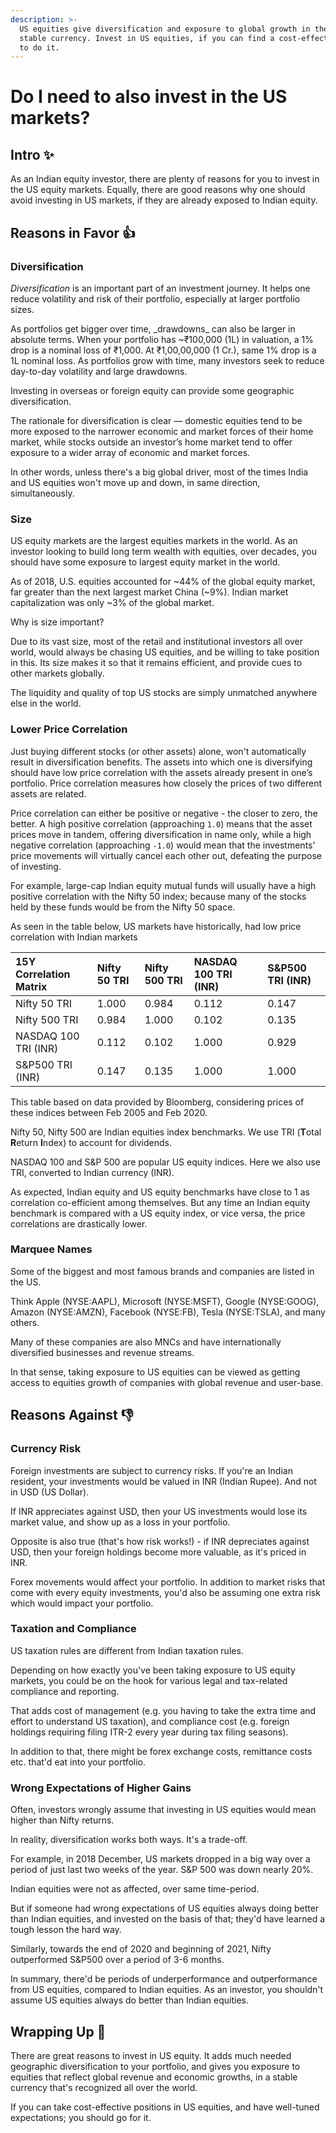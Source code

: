 ```yaml
---
description: >-
  US equities give diversification and exposure to global growth in the most
  stable currency. Invest in US equities, if you can find a cost-effective way
  to do it.
---
```


# Do I need to also invest in the US markets?

## Intro ✨

As an Indian equity investor, there are plenty of reasons for you to invest in the US equity markets. Equally, there are good reasons why one should avoid investing in US markets, if they are already exposed to Indian equity.

## Reasons in Favor 👍

### Diversification

_Diversification_ is an important part of an investment journey. It helps one reduce volatility and risk of their portfolio, especially at larger portfolio sizes.

As portfolios get bigger over time, \_drawdowns\_ can also be larger in absolute terms. When your portfolio has ~₹100,000 \(1L\) in valuation, a 1% drop is a nominal loss of ₹1,000. At ₹1,00,00,000 \(1 Cr.\), same 1% drop is a 1L nominal loss. As portfolios grow with time, many investors seek to reduce day-to-day volatility and large drawdowns.

Investing in overseas or foreign equity can provide some geographic diversification.

The rationale for diversification is clear — domestic equities tend to be more exposed to the narrower economic and market forces of their home market, while stocks outside an investor’s home market tend to offer exposure to a wider array of economic and market forces.

In other words, unless there's a big global driver, most of the times India and US equities won't move up and down, in same direction, simultaneously.

### Size

US equity markets are the largest equities markets in the world. As an investor looking to build long term wealth with equities, over decades, you should have some exposure to largest equity market in the world. 

As of 2018, U.S. equities accounted for ~44% of the global equity market, far greater than the next largest market China \(~9%\). Indian market capitalization was only ~3% of the global market.

Why is size important?

Due to its vast size, most of the retail and institutional investors all over world, would always be chasing US equities, and be willing to take position in this. Its size makes it so that it remains efficient, and provide cues to other markets globally.

The liquidity and quality of top US stocks are simply unmatched anywhere else in the world.

### Lower Price Correlation

Just buying different stocks \(or other assets\) alone, won't automatically result in diversification benefits. The assets into which one is diversifying should have low price correlation with the assets already present in one’s portfolio. Price correlation measures how closely the prices of two different assets are related.

Price correlation can either be positive or negative - the closer to zero, the better. A high positive correlation \(approaching `1.0`\) means that the asset prices move in tandem, offering diversification in name only, while a high negative correlation \(approaching `-1.0`\) would mean that the investments' price movements will virtually cancel each other out, defeating the purpose of investing.

For example, large-cap Indian equity mutual funds will usually have a high positive correlation with the Nifty 50 index; because many of the stocks held by these funds would be from the Nifty 50 space.

As seen in the table below, US markets have historically, had low price correlation with Indian markets

| 15Y Correlation Matrix | Nifty 50 TRI | Nifty 500 TRI | NASDAQ 100 TRI \(INR\) | S&P500 TRI \(INR\) |
| :--- | :--- | :--- | :--- | :--- |
| Nifty 50 TRI | 1.000 | 0.984 | 0.112 | 0.147 |
| Nifty 500 TRI | 0.984 | 1.000 | 0.102 | 0.135 |
| NASDAQ 100 TRI \(INR\) | 0.112 | 0.102 | 1.000 | 0.929 |
| S&P500 TRI \(INR\) | 0.147 | 0.135 | 1.000 | 1.000 |

This table based on data provided by Bloomberg, considering prices of these indices between Feb 2005 and Feb 2020.  
  
Nifty 50, Nifty 500 are Indian equities index benchmarks. We use TRI \(**T**otal **R**eturn **I**ndex\) to account for dividends.

NASDAQ 100 and S&P 500 are popular US equity indices. Here we also use TRI, converted to Indian currency \(INR\).

As expected, Indian equity and US equity benchmarks have close to 1 as correlation co-efficient among themselves. But any time an Indian equity benchmark is compared with a US equity index, or vice versa, the price correlations are drastically lower.

### Marquee Names

Some of the biggest and most famous brands and companies are listed in the US. 

Think Apple \(NYSE:AAPL\), Microsoft \(NYSE:MSFT\), Google \(NYSE:GOOG\), Amazon \(NYSE:AMZN\), Facebook \(NYSE:FB\), Tesla \(NYSE:TSLA\), and many others.  
  
Many of these companies are also MNCs and have internationally diversified businesses and revenue streams.  
  
In that sense, taking exposure to US equities can be viewed as getting access to equities growth of companies with global revenue and user-base.

## Reasons Against 👎

### Currency Risk

Foreign investments are subject to currency risks. If you're an Indian resident, your investments would be valued in INR \(Indian Rupee\). And not in USD \(US Dollar\).

If INR appreciates against USD, then your US investments would lose its market value, and show up as a loss in your portfolio.  
  
Opposite is also true \(that's how risk works!\) - if INR depreciates against USD, then your foreign holdings become more valuable, as it's priced in INR.

Forex movements would affect your portfolio. In addition to market risks that come with every equity investments, you'd also be assuming one extra risk which would impact your portfolio.

### Taxation and Compliance

US taxation rules are different from Indian taxation rules.

Depending on how exactly you've been taking exposure to US equity markets, you could be on the hook for various legal and tax-related compliance and reporting.  
  
That adds cost of management \(e.g. you having to take the extra time and effort to understand US taxation\), and compliance cost \(e.g. foreign holdings requiring filing ITR-2 every year during tax filing seasons\).  
  
In addition to that, there might be forex exchange costs, remittance costs etc. that'd eat into your portfolio.

### Wrong Expectations of Higher Gains

Often, investors wrongly assume that investing in US equities would mean higher than Nifty returns.  
  
In reality, diversification works both ways. It's a trade-off.  
  
For example, in 2018 December, US markets dropped in a big way over a period of just last two weeks of the year. S&P 500 was down nearly 20%.  
  
Indian equities were not as affected, over same time-period.  
  
But if someone had wrong expectations of US equities always doing better than Indian equities, and invested on the basis of that; they'd have learned a tough lesson the hard way.  
  
Similarly, towards the end of 2020 and beginning of 2021, Nifty outperformed S&P500 over a period of 3-6 months.  
  
In summary, there'd be periods of underperformance and outperformance from US equities, compared to Indian equities. As an investor, you shouldn't assume US equities always do better than Indian equities.

## Wrapping Up 🎁

There are great reasons to invest in US equity. It adds much needed geographic diversification to your portfolio, and gives you exposure to equities that reflect global revenue and economic growths, in a stable currency that's recognized all over the world.

If you can take cost-effective positions in US equities, and have well-tuned expectations; you should go for it.











###   <a id="Why-should-one-choose-the-US"></a>



  
  


